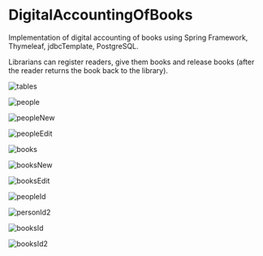 # DigitalAccountingOfBooks

Implementation of digital accounting of books using Spring Framework, Thymeleaf, jdbcTemplate, PostgreSQL.

Librarians can register readers, give them books and release books (after the reader returns the book back to the library).

![tables](https://user-images.githubusercontent.com/66802888/218851171-aaaa6d60-9a2f-45dc-ad2d-b38c2bdf66f6.png)

![people](https://user-images.githubusercontent.com/66802888/218819596-2e97d05e-4872-4e66-aaf5-6b7d7b84675e.png)

![peopleNew](https://user-images.githubusercontent.com/66802888/218820909-a72a6c2c-672b-47c5-b3a1-7105ccd80303.png)

![peopleEdit](https://user-images.githubusercontent.com/66802888/218822230-cecde7c3-c295-43e2-932e-463b5c2f4360.png)

![books](https://user-images.githubusercontent.com/66802888/218824039-5df3641a-aede-460a-8df1-22134788f750.png)

![booksNew](https://user-images.githubusercontent.com/66802888/218829661-feae98b8-7787-4d09-98fa-d31175357126.png)

![booksEdit](https://user-images.githubusercontent.com/66802888/218831792-3b1ad861-e539-4858-81b9-6803e992ca78.png)

![peopleId](https://user-images.githubusercontent.com/66802888/218836000-ff824e77-bed3-4aec-875b-2835347defcb.png)

![personId2](https://user-images.githubusercontent.com/66802888/218839169-e4cef82e-e5d9-4794-a4b4-867f16be2033.png)

![booksId](https://user-images.githubusercontent.com/66802888/218841319-3cd3ab84-d057-4b57-b10f-60d79c710c1c.png)

![booksId2](https://user-images.githubusercontent.com/66802888/218843555-10873c50-186e-474b-bad1-342d874d5210.png)
